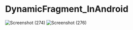 # DynamicFragment_InAndroid
![Screenshot (274)](https://user-images.githubusercontent.com/61753161/100538493-24beea80-3256-11eb-818b-6343097d14e2.png)
![Screenshot (276)](https://user-images.githubusercontent.com/61753161/100538504-31dbd980-3256-11eb-8568-1a0343dc93fd.png)

